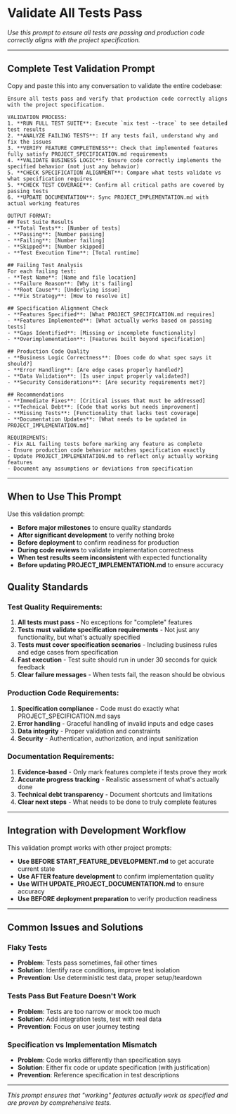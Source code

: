 # Validate All Tests Pass

*Use this prompt to ensure all tests are passing and production code correctly aligns with the project specification.*

---

## Complete Test Validation Prompt

Copy and paste this into any conversation to validate the entire codebase:

```
Ensure all tests pass and verify that production code correctly aligns with the project specification.

VALIDATION PROCESS:
1. **RUN FULL TEST SUITE**: Execute `mix test --trace` to see detailed test results
2. **ANALYZE FAILING TESTS**: If any tests fail, understand why and fix the issues
3. **VERIFY FEATURE COMPLETENESS**: Check that implemented features fully satisfy PROJECT_SPECIFICATION.md requirements
4. **VALIDATE BUSINESS LOGIC**: Ensure code correctly implements the specified behavior (not just any behavior)
5. **CHECK SPECIFICATION ALIGNMENT**: Compare what tests validate vs what specification requires
5. **CHECK TEST COVERAGE**: Confirm all critical paths are covered by passing tests
6. **UPDATE DOCUMENTATION**: Sync PROJECT_IMPLEMENTATION.md with actual working features

OUTPUT FORMAT:
## Test Suite Results
- **Total Tests**: [Number of tests]
- **Passing**: [Number passing]
- **Failing**: [Number failing]
- **Skipped**: [Number skipped]
- **Test Execution Time**: [Total runtime]

## Failing Test Analysis
For each failing test:
- **Test Name**: [Name and file location]
- **Failure Reason**: [Why it's failing]
- **Root Cause**: [Underlying issue]
- **Fix Strategy**: [How to resolve it]

## Specification Alignment Check
- **Features Specified**: [What PROJECT_SPECIFICATION.md requires]
- **Features Implemented**: [What actually works based on passing tests]
- **Gaps Identified**: [Missing or incomplete functionality]
- **Overimplementation**: [Features built beyond specification]

## Production Code Quality
- **Business Logic Correctness**: [Does code do what spec says it should?]
- **Error Handling**: [Are edge cases properly handled?]
- **Data Validation**: [Is user input properly validated?]
- **Security Considerations**: [Are security requirements met?]

## Recommendations
- **Immediate Fixes**: [Critical issues that must be addressed]
- **Technical Debt**: [Code that works but needs improvement]
- **Missing Tests**: [Functionality that lacks test coverage]
- **Documentation Updates**: [What needs to be updated in PROJECT_IMPLEMENTATION.md]

REQUIREMENTS:
- Fix ALL failing tests before marking any feature as complete
- Ensure production code behavior matches specification exactly
- Update PROJECT_IMPLEMENTATION.md to reflect only actually working features
- Document any assumptions or deviations from specification
```

---

## When to Use This Prompt

Use this validation prompt:
- **Before major milestones** to ensure quality standards
- **After significant development** to verify nothing broke
- **Before deployment** to confirm readiness for production
- **During code reviews** to validate implementation correctness
- **When test results seem inconsistent** with expected functionality
- **Before updating PROJECT_IMPLEMENTATION.md** to ensure accuracy

## Quality Standards

### Test Quality Requirements:
1. **All tests must pass** - No exceptions for "complete" features
2. **Tests must validate specification requirements** - Not just any functionality, but what's actually specified
3. **Tests must cover specification scenarios** - Including business rules and edge cases from specification
4. **Fast execution** - Test suite should run in under 30 seconds for quick feedback
5. **Clear failure messages** - When tests fail, the reason should be obvious

### Production Code Requirements:
1. **Specification compliance** - Code must do exactly what PROJECT_SPECIFICATION.md says
2. **Error handling** - Graceful handling of invalid inputs and edge cases
3. **Data integrity** - Proper validation and constraints
4. **Security** - Authentication, authorization, and input sanitization

### Documentation Requirements:
1. **Evidence-based** - Only mark features complete if tests prove they work
2. **Accurate progress tracking** - Realistic assessment of what's actually done
3. **Technical debt transparency** - Document shortcuts and limitations
4. **Clear next steps** - What needs to be done to truly complete features

---

## Integration with Development Workflow

This validation prompt works with other project prompts:
- **Use BEFORE START_FEATURE_DEVELOPMENT.md** to get accurate current state
- **Use AFTER feature development** to confirm implementation quality
- **Use WITH UPDATE_PROJECT_DOCUMENTATION.md** to ensure accuracy
- **Use BEFORE deployment preparation** to verify production readiness

---

## Common Issues and Solutions

### Flaky Tests
- **Problem**: Tests pass sometimes, fail other times
- **Solution**: Identify race conditions, improve test isolation
- **Prevention**: Use deterministic test data, proper setup/teardown

### Tests Pass But Feature Doesn't Work
- **Problem**: Tests are too narrow or mock too much
- **Solution**: Add integration tests, test with real data
- **Prevention**: Focus on user journey testing

### Specification vs Implementation Mismatch
- **Problem**: Code works differently than specification says
- **Solution**: Either fix code or update specification (with justification)
- **Prevention**: Reference specification in test descriptions

---

*This prompt ensures that "working" features actually work as specified and are proven by comprehensive tests.*

